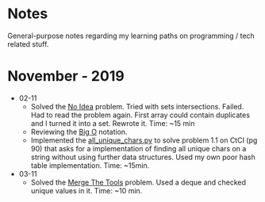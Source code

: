 # Notes

General-purpose notes regarding my learning paths on programming / tech related stuff.

# November - 2019

- 02-11
    - Solved the [No Idea](https://www.hackerrank.com/challenges/no-idea/problem) problem. Tried with sets intersections. Failed. Had to read the problem again. First array could contain duplicates and I turned it into a set. Rewrote it. Time: ~15 min
    - Reviewing the [Big O](./BigO.md) notation.
    - Implemented the [all_unique_chars.py](https://github.com/biancarosa/CtCI/blob/master/all_unique_chars.py) to solve problem 1.1 on CtCI (pg 90) that asks for a implementation of finding all unique chars on a string without using further data structures. Used my own poor hash table implementation. Time: ~15min.
- 03-11
    - Solved the [Merge The Tools](https://www.hackerrank.com/challenges/merge-the-tools/problem) problem. Used a deque and checked unique values in it. Time: ~10 min.